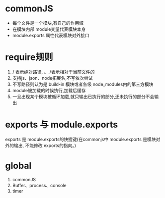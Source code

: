 # commonJS
* 每个文件是一个模块,有自己的作用域
* 在模块内部 module变量代表模块本身
* module.exports 属性代表模块对外接口
# require规则
1. / 表示绝对路径, 。./表示相对于当前文件的
2.  支持js、json、node拓展名,不写依次尝试
3.  不写路径则认为是  build-in 模块或者各级 node_modules内的第三方模块
4. module被加载的时候执行,加载后缓存
5. 一旦出现某个模块被循环加载,就只输出已执行的部分,还未执行的部分不会输出

# exports 与 module.exports 
exports 是 module.exports的快捷键(在commonjs中 module.exports 是模块对外的输出, 不能修改 exports的指向。)

# global
1. commonJS
2. Buffer、process、console
3. timer